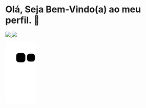 # Olá, Seja Bem-Vindo(a) ao meu perfil. 🥰
<div>
  <a href="https://github.com/gabrielaanselmo">
  <img height="180em" src="https://github-readme-stats.vercel.app/api?username=gabrielaanselmo&show_icons=true&theme=radical&include_all_commits=true&count_private=true"/>
  <img height="180em" src="https://github-readme-stats.vercel.app/api/top-langs/?username=gabrielaanselmo&layout=compact&langs_count=7&theme=radical"/>
</div>

![Snake animation](https://github.com/rafaballerini/rafaballerini/blob/output/github-contribution-grid-snake.svg)
